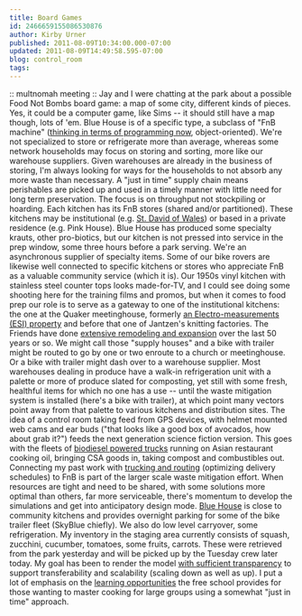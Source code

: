 ```yaml
---
title: Board Games
id: 2466659155086530876
author: Kirby Urner
published: 2011-08-09T10:34:00.000-07:00
updated: 2011-08-09T14:49:58.595-07:00
blog: control_room
tags: 
---
```


[](https://blogger.googleusercontent.com/img/b/R29vZ2xl/AVvXsEjeLFxiTEMcHAJj_2W9GGBdVakOc_kl0HfAQ7ehHRzR5Mxgqtsgq6Ip2Meqlzuo2Fe0JW8Kaszv8UvdbxCvCk3UAcMZlD6kJdtbGq6umvRVH73esrMWoobYRmcCvfgAYVYk_ZeV/s1600-h/remodel_picture.jpg)[](https://blogger.googleusercontent.com/img/b/R29vZ2xl/AVvXsEjeLFxiTEMcHAJj_2W9GGBdVakOc_kl0HfAQ7ehHRzR5Mxgqtsgq6Ip2Meqlzuo2Fe0JW8Kaszv8UvdbxCvCk3UAcMZlD6kJdtbGq6umvRVH73esrMWoobYRmcCvfgAYVYk_ZeV/s1600-h/remodel_picture.jpg):: multnomah meeting :: Jay and I were chatting at the park about a possible Food Not Bombs board game: a map of some city, different kinds of pieces.  Yes, it could be a computer game, like Sims -- it should still have a map though, lots of 'em. Blue House is of a specific type, a subclass of "FnB machine" ([thinking in terms of programming now](http://controlroom.blogspot.com/2009/08/urban-edibles.html), object-oriented).  We're not specialized to store or refrigerate more than average, whereas some network households may focus on storing and sorting, more like our warehouse suppliers.   Given warehouses are already in the business of storing, I'm always looking for ways for the households to not absorb any more waste than necessary.  A "just in time" supply chain means perishables are picked up and used in a timely manner with little need for long term preservation.  The focus is on throughput not stockpiling or hoarding.  Each kitchen has its FnB stores (shared and/or partitioned).  These kitchens may be institutional (e.g. [St. David of Wales](http://worldgame.blogspot.com/2010/10/active-day.html)) or based in a private residence (e.g. Pink House). Blue House has produced some specialty krauts, other pro-biotics, but our kitchen is not pressed into service in the prep window, some three hours before a park serving.  We're an asynchronous supplier of specialty items.  Some of our bike rovers are likewise well connected to specific kitchens or stores who appreciate FnB as a valuable community service (which it is). Our 1950s vinyl kitchen with stainless steel counter tops looks made-for-TV, and I could see doing some shooting here for the training films and promos, but when it comes to food prep our role is to serve as a gateway to one of the institutional kitchens:  the one at the Quaker meetinghouse, formerly [an Electro-measurements (ESI) property](http://mybizmo.blogspot.com/2005/09/planting-seeds-in-silicon-forest.html) and before that one of Jantzen's knitting factories.  The Friends have done [extensive remodeling and expansion](http://controlroom.blogspot.com/2008/01/launching-mother-ship.html) over the last 50 years or so. We might call those "supply houses" and a bike with trailer might be routed to go by one or two enroute to a church or meetinghouse.  Or a bike with trailer might dash over to a warehouse supplier.   Most warehouses dealing in produce have a walk-in refrigeration unit with a palette or more of produce slated for composting, yet still with some fresh, healthful items for which no one has a use -- until the waste mitigation system is installed (here's a bike with trailer), at which point many vectors point away from that palette to various kitchens and distribution sites. [](http://www.flickr.com/photos/17157315@N00/5382897441/)  The idea of a control room taking feed from GPS devices, with helmet mounted web cams and ear buds ("that looks like a good box of avocados, how about grab it?") feeds the next generation science fiction version.  This goes with the fleets of [biodiesel powered trucks](http://controlroom.blogspot.com/2011/08/fnb-on-fb.html) running on Asian restaurant cooking oil, bringing CSA goods in, taking compost and combustibles out. Connecting my past work with [trucking and routing](http://controlroom.blogspot.com/2010/08/tomorrows-guis.html) (optimizing delivery schedules) to FnB is part of the larger scale waste mitigation effort.  When resources are tight and need to be shared, with some solutions more optimal than others, far more serviceable, there's momentum to develop the simulations and get into anticipatory design mode. [Blue House](http://mybizmo.blogspot.com/2010/10/oh-superman.html) is close to community kitchens and provides overnight parking for some of the bike trailer fleet (SkyBlue chiefly).  We also do low level carryover, some refrigeration.  My inventory in the staging area currently consists of squash, zucchini, cucumber, tomatoes, some fruits, carrots.  These were retrieved from the park yesterday and will be picked up by the Tuesday crew later today. My goal has been to render the model [with sufficient transparency](http://worldgame.blogspot.com/2011/07/fnb-urban-studies.html) to support transferability and scalability (scaling down as well as up).  I put a lot of emphasis on the [learning opportunities](http://worldgame.blogspot.com/2010/10/onward-urners-et-al.html) the free school provides for those wanting to master cooking for large groups using a somewhat "just in time" approach. [](http://www.flickr.com/photos/17157315@N00/3807729509/)